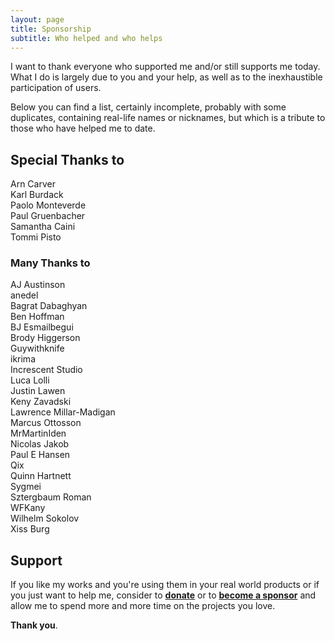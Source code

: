 ```yaml
---
layout: page
title: Sponsorship
subtitle: Who helped and who helps
---
```


I want to thank everyone who supported me and/or still supports me today.<br/>
What I do is largely due to you and your help, as well as to the inexhaustible
participation of users.

Below you can find a list, certainly incomplete, probably with some duplicates,
containing real-life names or nicknames, but which is a tribute to those who
have helped me to date.

## Special Thanks to

Arn Carver<br/>
Karl Burdack<br/>
Paolo Monteverde<br/>
Paul Gruenbacher<br/>
Samantha Caini<br/>
Tommi Pisto

### Many Thanks to

AJ Austinson<br/>
anedel<br/>
Bagrat Dabaghyan<br/>
Ben Hoffman<br/>
BJ Esmailbegui<br/>
Brody Higgerson<br/>
Guywithknife<br/>
ikrima<br/>
Increscent Studio<br/>
Luca Lolli<br/>
Justin Lawen<br/>
Keny Zavadski<br/>
Lawrence Millar-Madigan<br/>
Marcus Ottosson<br/>
MrMartinIden<br/>
Nicolas Jakob<br/>
Paul E Hansen<br/>
Qix<br/>
Quinn Hartnett<br/>
Sygmei<br/>
Sztergbaum Roman<br/>
WFKany<br/>
Wilhelm Sokolov<br/>
Xiss Burg

## Support

If you like my works and you're using them in your real world products or if you
just want to help me, consider to
[**donate**](https://www.paypal.me/skypjack) or to
[**become a sponsor**](https://github.com/sponsors/skypjack) and allow me to
spend more and more time on the projects you love.

**Thank you**.
